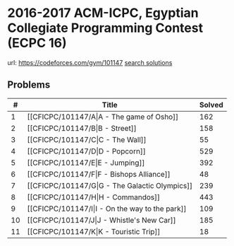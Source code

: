 # 2016-2017 ACM-ICPC, Egyptian Collegiate Programming Contest (ECPC 16)

url: https://codeforces.com/gym/101147
[search solutions](https://www.google.com/search?q=Solution+OR+題解+2016-2017+ACM-ICPC,+Egyptian+Collegiate+Programming+Contest+(ECPC+16))

## Problems

| # | Title | Solved |
| --- | --- | --- |
|1|[[CFICPC/101147/A\|A - The game of Osho]]|162|
|2|[[CFICPC/101147/B\|B - Street]]|158|
|3|[[CFICPC/101147/C\|C - The Wall]]|55|
|4|[[CFICPC/101147/D\|D - Popcorn]]|529|
|5|[[CFICPC/101147/E\|E - Jumping]]|392|
|6|[[CFICPC/101147/F\|F - Bishops Alliance]]|48|
|7|[[CFICPC/101147/G\|G - The Galactic Olympics]]|239|
|8|[[CFICPC/101147/H\|H - Commandos]]|443|
|9|[[CFICPC/101147/I\|I - On the way to the park]]|109|
|10|[[CFICPC/101147/J\|J - Whistle's New Car]]|185|
|11|[[CFICPC/101147/K\|K - Touristic Trip]]|18|
